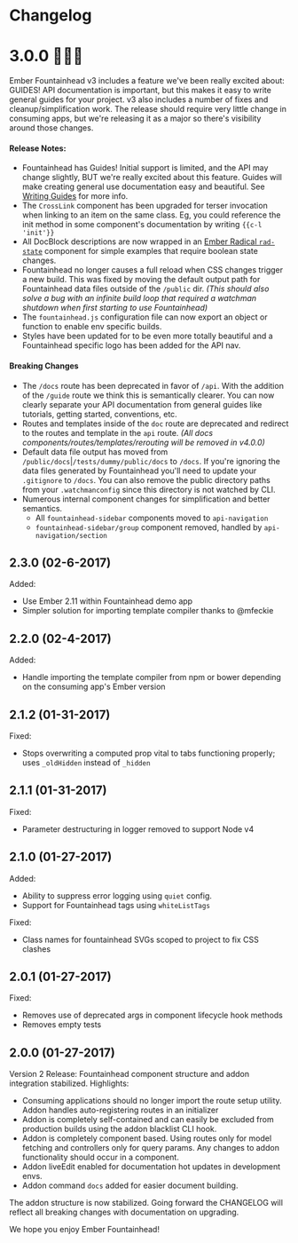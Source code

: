 # Changelog

# 3.0.0 🎉🎉🎉
Ember Fountainhead v3 includes a feature we've been really excited about: GUIDES!
API documentation is important, but this makes it easy to write general guides
for your project. v3 also includes a number of fixes and cleanup/simplification
work. The release should require very little change in consuming apps, but
we're releasing it as a major so there's visibility around those changes.

#### Release Notes:
- Fountainhead has Guides! Initial support is limited, and the API may change
  slightly, BUT we're really excited about this feature. Guides will make
  creating general use documentation easy and beautiful. See
  [Writing Guides](https://healthsparq.github.io/ember-fountainhead/guides/writing-guides)
  for more info.
- The `CrossLink` component has been upgraded for terser invocation when linking
  to an item on the same class. Eg, you could reference the init method in some
  component's documentation by writing `{{c-l 'init'}}`
- All DocBlock descriptions are now wrapped in an
  [Ember Radical `rad-state`](https://healthsparq.github.io/ember-radical/docs/classes/Component.RadState)
  component for simple examples that require boolean state changes.
- Fountainhead no longer causes a full reload when CSS changes
  trigger a new build. This was fixed by moving the default output
  path for Fountainhead data files outside of the `/public` dir.
  _(This should also solve a bug with an infinite build loop that
  required a watchman shutdown when first starting to use
  Fountainhead)_
- The `fountainhead.js` configuration file can now export an object or function
  to enable env specific builds.
- Styles have been updated for to be even more totally beautiful and a Fountainhead
  specific logo has been added for the API nav.
  
#### Breaking Changes
- The `/docs` route has been deprecated in favor of `/api`. With the addition of
  the `/guide` route we think this is semantically clearer. You can now clearly
  separate your API documentation from general guides like tutorials, getting
  started, conventions, etc.
- Routes and templates inside of the `doc` route are deprecated and redirect to
  the routes and template in the `api` route. _(All docs
  components/routes/templates/rerouting will be removed in v4.0.0)_
- Default data file output has moved from `/public/docs`|`/tests/dummy/public/docs`
  to `/docs`. If you're ignoring the data files generated by Fountainhead
  you'll need to update your `.gitignore` to `/docs`. You can also remove the
  public directory paths from your `.watchmanconfig` since this directory is not
  watched by CLI.
- Numerous internal component changes for simplification and better semantics.
    - All `fountainhead-sidebar` components moved to `api-navigation`
    - `fountainhead-sidebar/group` component removed, handled by `api-navigation/section`


## 2.3.0 (02-6-2017)
Added:
- Use Ember 2.11 within Fountainhead demo app
- Simpler solution for importing template compiler thanks to @mfeckie

## 2.2.0 (02-4-2017)
Added:
- Handle importing the template compiler from npm or bower depending on the
  consuming app's Ember version

## 2.1.2 (01-31-2017)
Fixed:
- Stops overwriting a computed prop vital to tabs functioning properly; uses `_oldHidden` instead of `_hidden`

## 2.1.1 (01-31-2017)
Fixed:
- Parameter destructuring in logger removed to support Node v4

## 2.1.0 (01-27-2017)
Added:
- Ability to suppress error logging using `quiet` config.
- Support for Fountainhead tags using `whiteListTags`

Fixed:
- Class names for fountainhead SVGs scoped to project to fix CSS clashes

## 2.0.1 (01-27-2017)
Fixed:
- Removes use of deprecated args in component lifecycle hook methods
- Removes empty tests

## 2.0.0 (01-27-2017)
Version 2 Release: Fountainhead component structure and addon integration stabilized.
Highlights:

- Consuming applications should no longer import the route setup utility. Addon
  handles auto-registering routes in an initializer
- Addon is completely self-contained and can easily be excluded from production
  builds using the addon blacklist CLI hook.
- Addon is completely component based. Using routes only for model fetching and
  controllers only for query params. Any changes to addon functionality should
  occur in a component.
- Addon liveEdit enabled for documentation hot updates in development envs.
- Addon command `docs` added for easier document building.

The addon structure is now stabilized. Going forward the CHANGELOG will reflect
all breaking changes with documentation on upgrading.

We hope you enjoy Ember Fountainhead!
